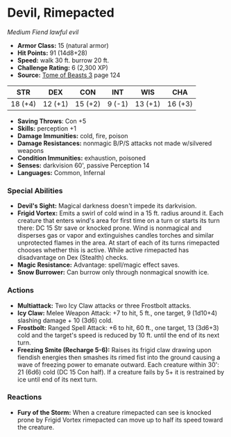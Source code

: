 # Devil, Rimepacted

*Medium* *Fiend* *lawful evil*

- **Armor Class:** 15 (natural armor)
- **Hit Points:** 91 (14d8+28)
- **Speed:** walk 30 ft. burrow 20 ft.
- **Challenge Rating:** 6 (2,300 XP)
- **Source:** [Tome of Beasts 3](https://koboldpress.com/kpstore/product/tome-of-beasts-3-for-5th-edition/) page 124

| STR | DEX | CON | INT | WIS | CHA |
| --- | --- | --- | --- | --- | --- |
| 18 (+4) | 12 (+1) | 15 (+2) | 9 (-1) | 13 (+1) | 16 (+3) |

- **Saving Throws**: Con +5
- **Skills:** perception +1
- **Damage Immunities:** cold, fire, poison
- **Damage Resistances:** nonmagic B/P/S attacks not made w/silvered weapons
- **Condition Immunities:** exhaustion, poisoned
- **Senses:** darkvision 60', passive Perception 14
- **Languages:** Common, Infernal

### Special Abilities

- **Devil's Sight:** Magical darkness doesn't impede its darkvision.
- **Frigid Vortex:** Emits a swirl of cold wind in a 15 ft. radius around it. Each creature that enters wind's area for first time on a turn or starts its turn there: DC 15 Str save or knocked prone. Wind is nonmagical and disperses gas or vapor and extinguishes candles torches and similar unprotected flames in the area. At start of each of its turns rimepacted chooses whether this is active. While active rimepacted has disadvantage on Dex (Stealth) checks.
- **Magic Resistance:** Advantage: spell/magic effect saves.
- **Snow Burrower:** Can burrow only through nonmagical snowith ice.

### Actions

- **Multiattack:** Two Icy Claw attacks or three Frostbolt attacks.
- **Icy Claw:** Melee Weapon Attack: +7 to hit, 5 ft., one target, 9 (1d10+4) slashing damage + 10 (3d6) cold.
- **Frostbolt:** Ranged Spell Attack: +6 to hit, 60 ft., one target, 13 (3d6+3) cold and the target's speed is reduced by 10 ft. until the end of its next turn.
- **Freezing Smite (Recharge 5-6):** Raises its frigid claw drawing upon fiendish energies then smashes its rimed fist into the ground causing a wave of freezing power to emanate outward. Each creature within 30': 21 (6d6) cold (DC 15 Con half). If a creature fails by 5+ it is restrained by ice until end of its next turn.

### Reactions

- **Fury of the Storm:** When a creature rimepacted can see is knocked prone by Frigid Vortex rimepacted can move up to half its speed toward the creature.


